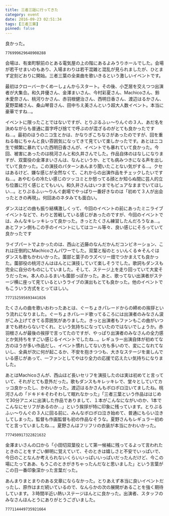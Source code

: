 ```yaml
---
title: 三者三謡に行ってきた
category: event
date: 2016-09-23 02:51:34
tags: [三者三葉]
pinned: false
---
```


<p>良かった。</p>

```twitter
776999629648908288
```

<p>会場は、有楽町駅前のとある電気屋の上の階にあるよみうりホールでした。会場が若干せまいのもあり、入場まわりは若干混雑と混乱が見られましたが、ひとまず定刻どおりに開始。三者三葉の全楽曲を歌いきるという激しいイベントです。</p>

<p>最初はクローバーかくめーしょんからスタート。その後、小芝居を交えつつ出演者が大集合。和久井優さん、金澤まいさん、今村彩夏さん、Machicoさん、鈴木愛奈さん、桃河りかさん、赤羽根健治さん、西明日香さん、渡辺はるかさん、夏野菜緒さん、桑山琴音さん、田中ちえ美さんという超大人数イベント。本当に豪華ですね...。</p>

<p>イベントに限ったことではないですが、とりぷるふぃ〜りんぐの３人、あだ名を決めながらも普通に苗字呼び捨てで呼ぶのが混ざるのがとても良かったですね...。最初のほうのニコ生とかは、かなりぎこちなさがあったのですが、回を重ねる毎にちゃんと良い雰囲気になってきて見ていて楽しかったです。あとはニコ生で頻繁に暴れていた西明日香さんが、イベントでも暴れていて良かった。今回、被害にあったのは桃河さんと和久井さんでした。作品自体のはなしになりますが、双葉役の金澤まいさんは、なんというか、とても病みつきになる声を出していて良かった。この演技のパターンあんまり聞いたことない気がする...。クセはあるけど、嫌な感じが全然なくて、これからの出演作品をチェックしたいですね...。あやむらの冷たい感じのツッコミとか怒ってる顔とか知らぬ間に芸人的立ち位置に行く感じとてもいい。和久井さんはいつまでもピュアなままでいてほしい...。とりぷるふぃ〜りんぐ劇場でやっぱり一番好きなのは「初めて３人が出会ったときの再現」。何回あのネタみても面白い。</p>

<p>ダンスはどの曲も振り結構激しくって、今回のイベントの前にあったミニライブイベントなどで、わりと苦戦している感じがあったのですが、今回のイベントでは、みんなキレッキレって良かった。きっとたくさん練習したんだろうなぁ...。あとファン側もこの手のイベントにしてはコール等々、良い感じにそろっていて良かったです</p>

<p>ライブパートでよかったのは、西山と近藤のなんだかんだコンビネーション、これは圧倒的にMachicoさんパワーでした。双葉と桜のとぅいんくる☆そんぐはダンスも歌もかわいかった。薗部と葉子のラズベリー畑でつかまえても良かった。薗部役の桃河さんはほんとに演技していて楽しそうでした。歌詞もダンスも完全に自分のものにしていました。そして、ステージ上を走り回っていて大変そうだったw。本人のふるまいも薗部っぽかった。あと、歌ってない出演者がステージ横に座って見ているというライブの演出もとても良かった。他のイベントでもこういう方式をとってほしい。</p>

```twitter
777152595693441026
```

<p>たくさんの曲を歌いおわったあとは、ぐーちょきパレードからの締めの挨拶という流れになりました。ぐーちょきパレード歌ってるころには出演者のみなさん涙がこみ上げてきてる雰囲気がありました。きっと出演者もファンもこの曲がいつまでも終わらないでくれ、という気持ちになっていたのではないでしょうか。赤羽根さんが最後の挨拶で言ってたのですが、やっぱり出演者のみなさんの全力感とか気持ちをすごい感じるイベントでしたね...。レギュラー出演自体が初めてな方のほうが多い作品だし、イベント慣れしてない方も多いので、変にこなれてないし、全員が次に何が起こるか、不安を抱きつつも、大きなステージを楽しんでいる感じがあって、一ファンとしてやはり全力の応援で応えたい気持ちになりました。</p>

<p>あとはMachicoさんが、西山ほど長いセリフを演技したのは実は初めてと言っていて、それがとても意外だった。歌もダンスもキレッキレで、堂々としていてカッコ良かったし、かわいかった。渡辺はるかさんもボロボロ泣いてましたね。桃河さんの「ドキドキそわそわして眠れなかった」「三者三葉という作品ははじめて30分アニメに出演した作品でありまして、１本がこんなにながいのか、1本でこんなにセリフがあるのか...」という挨拶が特に印象に残っています。とりぷるふぃ〜りんぐの３人に回る前に、みんなボロボロ泣き始めて、普通にもらい泣きしてしまった。監督も作画監督も初の作品なそうな。夏野さんもレギュラー初めてと言っていましたね...。夏野さんはフリフリの衣装が本当にかわいかった。</p>

```twitter
777450917322821632
```

<p>金澤まいさんの口から「小田切双葉役として第一候補に残ってるよって言われたときのことをすごい鮮明に覚えていて、そのときは嬉しさと不安でいっぱいで、今日のことなんか考えられないくらいいっぱいいっぱいだったんだけど、今この場にたってああ、もうこのときがきちゃったんだなと思いました」という言葉がこの日一番印象深かった言葉だった。</p>

<p>あんまりまとまりのある文章にならなかった。とりあえず本当に良いイベントだったし、原作はまだ続いているので、なんらかの次の展開があることを強く期待しています。３時間半近い熱いステージほんとに良かった。出演者、スタッフのみなさんほんとうにありがとうございました。</p>

```twitter
777114449735921664
```
